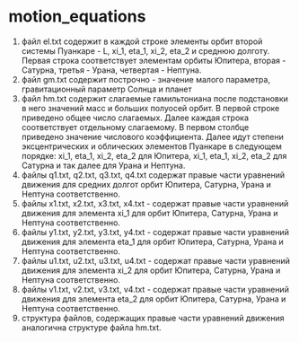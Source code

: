# motion_equations
1) файл el.txt содержит в каждой строке элементы орбит второй системы Пуанкаре - L, xi_1, eta_1, xi_2, eta_2 и среднюю долготу.
   Первая строка соответствует элементам орбиты Юпитера, вторая - Сатурна, третья - Урана, четвертая - Нептуна.
2) файл gm.txt содержит построчно - значение малого параметра, гравитационный параметр Солнца и планет
3) файл hm.txt содержит слагаемые гамильтониана после подстановки в него значений масс и больших полуосей орбит.
   В первой строке приведено общее число слагаемых. Далее каждая строка соответствует отдельному слагаемому.
   В первом столбце приведено значение числового коэффициента. Далее идут степени эксцентрических и облических элементов Пуанкаре
   в следующем порядке: xi_1, eta_1, xi_2, eta_2 для Юпитера, xi_1, eta_1, xi_2, eta_2 для Сатурна и так далее для Урана и Нептуна.
4) файлы q1.txt, q2.txt, q3.txt, q4.txt содержат правые части уравнений движения для средних долгот орбит Юпитера, Сатурна, Урана и Нептуна соответственно.
5) файлы x1.txt, x2.txt, x3.txt, x4.txt - содержат правые части уравнений движения для элемента xi_1 для орбит Юпитера, Сатурна, Урана и Нептуна соответственно.
6) файлы y1.txt, y2.txt, y3.txt, y4.txt - содержат правые части уравнений движения для элемента eta_1 для орбит Юпитера, Сатурна, Урана и Нептуна соответственно.
7) файлы u1.txt, u2.txt, u3.txt, u4.txt - содержат правые части уравнений движения для элемента xi_2 для орбит Юпитера, Сатурна, Урана и Нептуна соответственно.
8) файлы v1.txt, v2.txt, v3.txt, v4.txt - содержат правые части уравнений движения для элемента eta_2 для орбит Юпитера, Сатурна, Урана и Нептуна соответственно.
9) cтруктура файлов, содержащих правые части уравнений движения аналогична структуре файла hm.txt.
